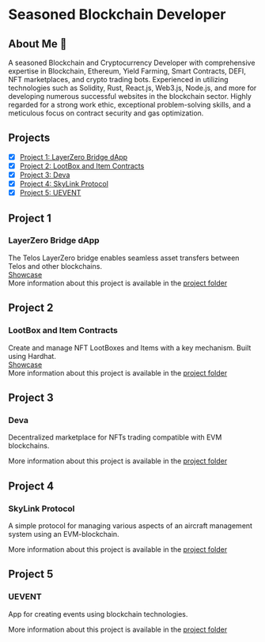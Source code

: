 # Seasoned Blockchain Developer

## About Me 👋
A seasoned Blockchain and Cryptocurrency Developer with comprehensive expertise in Blockchain, Ethereum, Yield Farming, Smart Contracts, DEFI, NFT marketplaces, and crypto trading bots. Experienced in utilizing technologies such as Solidity, Rust, React.js, Web3.js, Node.js, and more for developing numerous successful websites in the blockchain sector. Highly regarded for a strong work ethic, exceptional problem-solving skills, and a meticulous focus on contract security and gas optimization.

## Projects

- [x] [Project 1: LayerZero Bridge dApp](#project-1)
- [x] [Project 2: LootBox and Item Contracts](#project-2)
- [x] [Project 3: Deva](#project-3)
- [x] [Project 4: SkyLink Protocol](#project-4)
- [x] [Project 5: UEVENT](#project-5)

## Project 1

### LayerZero Bridge dApp
The Telos LayerZero bridge enables seamless asset transfers between Telos and other blockchains.  
[Showcase](https://bridge.telos.net/)  
More information about this project is available in the [project folder](https://github.com/sappysealsz/telos-bridge)

## Project 2

### LootBox and Item Contracts
Create and manage NFT LootBoxes and Items with a key mechanism. Built using Hardhat.  
[Showcase](https://3engine.io/)  
More information about this project is available in the [project folder](https://github.com/sappysealsz/lootbox-contract)

## Project 3

### Deva
Decentralized marketplace for NFTs trading compatible with EVM blockchains.  

More information about this project is available in the [project folder](https://github.com/sappysealsz/deva)

## Project 4

### SkyLink Protocol
A simple protocol for managing various aspects of an aircraft management system using an EVM-blockchain.  

More information about this project is available in the [project folder](https://github.com/sappysealsz/skylink)

## Project 5

### UEVENT
App for creating events using blockchain technologies.  

More information about this project is available in the [project folder](https://github.com/sappysealsz/uevent)

